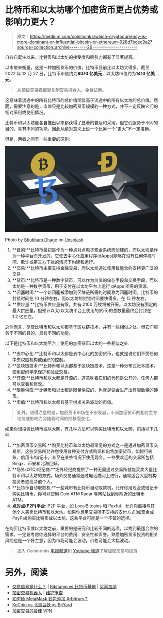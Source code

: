 # 比特币和以太坊哪个加密货币更占优势或影响力更大？

> 原文：<https://medium.com/coinmonks/which-cryptocurrency-is-more-dominant-or-influential-bitcoin-or-ethereum-928d7bcec9a2?source=collection_archive---------29----------------------->

自各自诞生以来，比特币和以太坊的接受度和吸引力都有了显著提高。

以市值来衡量，这是一种加密货币的价值，比特币目前比以太坊大得多。截至 2022 年 12 月 27 日，比特币市值约为**9070 亿美元**，以太坊市值约为**1410 亿美元**。

> 从顶级交易者那里复制交易机器人。免费试用。

这意味着流通中的所有比特币的总价值明显高于流通中的所有以太坊的总价值。然而，需要注意的是，市值只是比较加密货币规模的一种方式，并不一定反映它们的相对采用或使用情况。

比特币和以太坊自各自推出以来都获得了显著的普及和采用，但它们服务于不同的目的，具有不同的功能，因此从绝对意义上说一个比另一个“更大”不一定准确。

但是，两者之间有一些重要的区别:

![](img/48987356c162001f6558a4e28aea59ec.png)

Photo by [Shubham Dhage](https://unsplash.com/@theshubhamdhage?utm_source=medium&utm_medium=referral) on [Unsplash](https://unsplash.com?utm_source=medium&utm_medium=referral)

1.  **目的:**比特币最初是作为一种点对点电子现金系统而创建的，而以太坊是作为一种平台而开发的，它使去中心化应用程序(dApps)能够在没有任何停机时间、欺诈或第三方干扰的情况下构建和运行。
2.  **交易:**比特币主要支持金融交易，而以太坊通过使用智能合约支持更广泛的交易。
3.  **货币:**比特币是一种数字货币，可以作为价值的储存手段和交换手段，而以太坊是一种数字货币，用于支付在以太坊平台上运行 dApps 所需的资源。
4.  **闭塞时间:**一个新闭塞被添加到区块链所需的时间称为闭塞时间。比特币的封锁时间在 10 分钟左右，而以太坊的封锁时间要快得多，在 15 秒左右。
5.  **供应量:**比特币供应量有限，共有 2100 万枚将被开采。以太坊没有固定的最大供应量，但预计以太(以太坊平台上使用的货币)的总数量最终会封顶在 1.2 亿左右。

总体而言，尽管比特币和以太坊都基于区块链技术，并有一些相似之处，但它们服务于不同的目的，具有不同的功能。

以下是比特币和以太坊平台上使用的加密货币以太的一些相似之处:

1.  **去中心化:**比特币和以太都是去中心化的加密货币，也就是说它们不受任何中央权威机构或组织的控制。
2.  **区块链技术:**比特币和以太都基于区块链技术，这是一种分布式账本技术，使用密码学来保护和验证交易。
3.  **开源:**比特币和以太都是开源的，这意味着它们的代码是公开的，任何人都可以查看和修改。
4.  **限量供应:**比特币和以太都是限量供应的，也就是说会生产出有限数量的硬币。
5.  **市值:**比特币和以太都有基于供求关系波动的市值。

> 此外，值得注意的是，加密货币市场在不断发展，不同加密货币的相对主导地位或影响力会随着时间的推移而变化。

如果你想投资比特币或以太网，有几种方法可以购买比特币和以太网，包括以下几种:

1.  **加密货币交易所:**购买比特币和以太坊最常见的方式之一是通过加密货币交易所。这些交易所允许您使用各种支付方式购买和出售加密货币，如银行转账、信用卡/借记卡，甚至在某些情况下使用现金。一些受欢迎的交易所包括 Bingx、币安和北海巨妖。
2.  **场外(OTC)经纪商:**场外经纪商提供了一种无需通过交易所就能买卖大量比特币和以太坊的方式。场外交易通常通过电话或网上进行，通常适合大型机构投资者或高净值个人。
3.  **比特币自动取款机:**一些城市有比特币自动取款机，允许你用现金或借记卡购买比特币。你可以使用 Coin ATM Radar 等网站找到你附近的比特币 ATM。
4.  **点对点(P2P)平台:** P2P 平台，如 LocalBitcoins 和 Paxful，允许你直接与其他个人买卖比特币和以太坊。如果你想用交易所不支持的支付方式(如现金或 PayPal)购买比特币或以太坊，这些平台可能是一个不错的选择。

在购买比特币或以太坊之前，重要的是研究和比较不同的选项，以找到最适合你的需求。一定要考虑你选择的平台的费用、安全性和声誉。熟悉加密货币投资的相关风险也是一个好主意，因为市场可能会波动，价格可能会大幅波动。

> 加入 Coinmonks [电报频道](https://t.me/coincodecap)和 [Youtube 频道](https://www.youtube.com/c/coinmonks/videos)了解加密交易和投资

# 另外，阅读

*   [交易信号是什么？](https://coincodecap.com/trading-signal) | [Bitstamp vs 比特币基地](https://coincodecap.com/bitstamp-coinbase) | [买索拉纳](https://coincodecap.com/buy-solana)
*   [加密交易机器人](/coinmonks/crypto-trading-bot-c2ffce8acb2a) | [维护审查](https://coincodecap.com/uphold-review)
*   [如何给 MetaMask 钱包添加 Arbitrum？](https://coincodecap.com/how-to-add-arbitrum-to-metamask-wallet)
*   [KuCoin vs 北海巨妖 vs BitYard](https://coincodecap.com/kucoin-vs-kraken-vs-bityard)
*   [加密交易的最佳 VPN](https://coincodecap.com/best-vpns-for-crypto-trading)